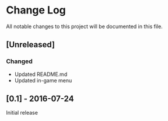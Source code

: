 # Change Log
All notable changes to this project will be documented in this file.

## [Unreleased]
### Changed
- Updated README.md
- Updated in-game menu

## [0.1] - 2016-07-24
Initial release
